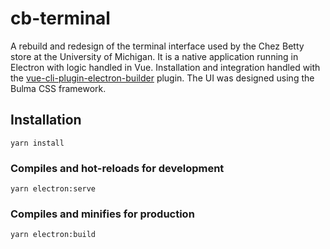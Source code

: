 # cb-terminal
A rebuild and redesign of the terminal interface used by the Chez Betty store 
at the University of Michigan. It is a native application running in Electron 
with logic handled in Vue. Installation and integration handled with the 
[vue-cli-plugin-electron-builder](https://github.com/nklayman/vue-cli-plugin-electron-builder) 
plugin. The UI was designed using the Bulma CSS framework.

## Installation
```
yarn install
```

### Compiles and hot-reloads for development
```
yarn electron:serve
```

### Compiles and minifies for production
```
yarn electron:build
```
